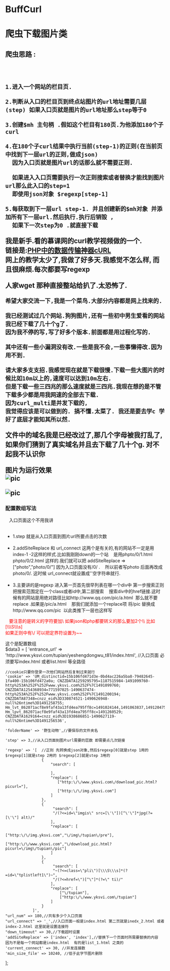 # BuffCurl
<h1>爬虫下载图片类</h1>

<h2>爬虫思路 :<h2><br/>

    1.进入一个网站的栏目页.

    2.判断从入口的栏目页到终点站图片的url地址需要几层 (step) 如果入口页就是图片的url地址那么step等于0

    3.创建$mh 主句柄 .假如这个栏目有180页.为他添加180个子curl

    4.在180个子curl结果中执行当前(step-1)的正则(在当前页中找到下一层url的正则,做成json) 
      因为入口页就是图片url的话那么就不需要正则.

      如果进入入口页需要执行一次正则搜索或者替换才能找到图片url那么此入口的step=1 
      即使用json对象 $regexp[step-1] 

    5.每获取到下一层url step-1. 并且创建新的$mh对象 并添加所有下一层url.然后执行.执行后销毁 ,
      如果下一次step为0 .就直接下载


我是新手.看的慕课网的curl教学视频做的一个.<br/>
链接是:<a href='http://www.imooc.com/learn/132'>PHP中的数据传输神器cURL</a><br/>
网上的教学太少了,我做了好多天.我感觉不怎么样,
而且很麻烦.每次都要写regexp

人家wget 那种直接整站给扒了.太恐怖了.

    希望大家交流一下,我是一个菜鸟.大部分内容都是网上找来的.

    我已经测试过几个网站.狗狗图片,还有一些初中男生爱看的网站我已经下载了几十个g了.
    因为我不停的写,写了好多个版本.前面都是用过程化写的.

    其中还有一些小漏洞没有改.一些是我不会,一些事懒得改.因为用不到.
   
    请大家多支支招.我感觉现在就是下载很慢.下载一些大图片的时候比如10m以上的,速度可以达到10m左右.
    但是下载一些三四兆的那么速度就是三四兆.我现在想的是不管下载多少都是用我网速的全部去下载.
    因为curl_multi是并发下载的,
    我觉得应该是可以做到的. 搞不懂.太菜了. 我还是要去学c 学好了底层才能知其所以然.

文件中的域名我是已经改过了,那几个字母被我打乱了,如果你们猜到了真实域名并且去下载了几十个g. 
对不起我不认识你

图片为运行效果<br/>
![pic](https://github.com/buffge/buffCurl/blob/master/2.gif "脚本运行效果")<br/>


![pic](https://github.com/buffge/buffCurl/blob/master/%E6%80%BB%E6%97%B6%E9%97%B4.png "总时间和总下载数")
<h3>配置数组写法</h3>
<p>
    入口页面这个不用我讲
    <ul>
    <li>1.step 就是从入口页面到图片url所要点击的次数</li>
    <li>2.addSiteReplace 和 url_connect 这两个是有关的,有的网站不一定是用index-1 -2这样的样式.比如我刚刚down的一个站
    是用phpto/0/1.html phpto/0/2.html 这样的.我们就可以把 addSiteReplace =>["photo","photo/0/"] 因为入口页面没有/0/ .
    所以前者写photo 后面再改成photo/0/. 这时候 url_connect就设置成''空字符串就行.</li>
    <li>3.主要讲的是regexp 进入第一页首先很早列表在哪一个div中 第一步搜索正则把搜索范围定在一个class或者id中,第二部搜索
    搜索div中的href链接.这时候有的网站是用绝对路径比如http://www.qq.com/pic/a.html  那么就不要replace .如果是/pic/a.html 
    那我们就添加一个replace项 将/pic 替换成http://www.qq.com/pic  以此类推下一层也这样写</li>
    </ul>
    <span style="color:red">要注意的是转义的字符要加\ 如果json和php都要转义的那么要加2个\\ 比如[\\\S\\\s]<br/></span>
    <span style="color:red">如果正则中有\/ 可以把定界符设置为~~<br/></span>
    </p>
这个是配置数组<br/>
$data3 = [
    'entrance_url' => 'http://www.yksvi.com/tupian/yeshengdongwu_t81/index.html', //入口页面 必须要写index.html 或者list.html 等全路径

    //cookie只要你登录一次他们网站然后复制过来就行
    'cookie' => 'UM_distinctid=15b106fd471d3e-0bd4ac226a5ba8-79482645-1fa400-15b106fd472a0a; CNZZDATA1259295795=1187515984-1491099760-http%253A%252F%252Fwww.yksvi.com%252F%7C1491099760; CNZZDATA1254368934=771597025-1490637474-http%253A%252F%252Fwww.yksvi.com%252F%7C1491200194; CNZZDATA87348=cnzz_eid%3D330874521-1490626948-null%26ntime%3D1491258755; Hm_lvt_862071acf8e9faf43a13fd4ea795ff8c=1491024144,1491063837,1491204750,1491260529; Hm_lpvt_862071acf8e9faf43a13fd4ea795ff8c=1491260529; CNZZDATA1629164=cnzz_eid%3D1938686851-1490627119-null%26ntime%3D1491256536',
    
    'folderName' => '野生动物',//要保存的文件夹名

    'step' => 3,//从入口页面到图片url需要的层数 即需要点几次链接

    'regexp' => '[  //正则 先转换成json对象,然后$regexp[0]就是step 1用的 $regexp[1]就是step 2用的 $regexp[2]就是step 3用的
                    {
                        "search": [
                       
                        ],
                        "replace": [
                           ["http:\/\/www.yksvi.com\/download_pic.html?picurl="],
                           ["http:\/\/img.yksvi.com"]
                        ]
                    },
                    {
                         "search": [
                         "/(?<=id=\"imgis\" src=[\'\"])[^\'\"]*jpg(?=[\'\"] alt)/"
                        ],
                        "replace": [
                            ["http:\/\/img.yksvi.com","\/img\/tupian\/pre"],
                             ["http:\/\/www.yksvi.com","\/download_pic.html?picurl=\/img\/tupian\/pic"]
                        ]
                    },
                    {
                         "search": [
                         "~(?<=class=\"pli\")[\\\S\\\s]*(?=id=\"tplistleft1\")~",
                         "/(?<=href=\")[^\"]*(?=\" ti)/"
                        ],
                        "replace": [
                            ["\/tupian"],
                            ["http:\/\/www.yksvi.com\/tupian"]
                        ]
                    }
                ]',
    "url_num" => 180,//共有多少个入口页面  
    "url_connect" => '_',//入口页面一般是index.html 第二页就是inedx_2.html 或者 index-2.html 这里就是设置连接符
    "down_timeout" => 30,//下载超时设置
    'addSiteReplace' => ['index', 'index'],//替换下一个页面时所需要替换的内容  因为不是每一个网站都是index.html  有的是list_1.html 之类的
    'current_connect' => 30, //并发连接数 
    'min_size_file' => 10240, //低于此字节图片删除
];
 
